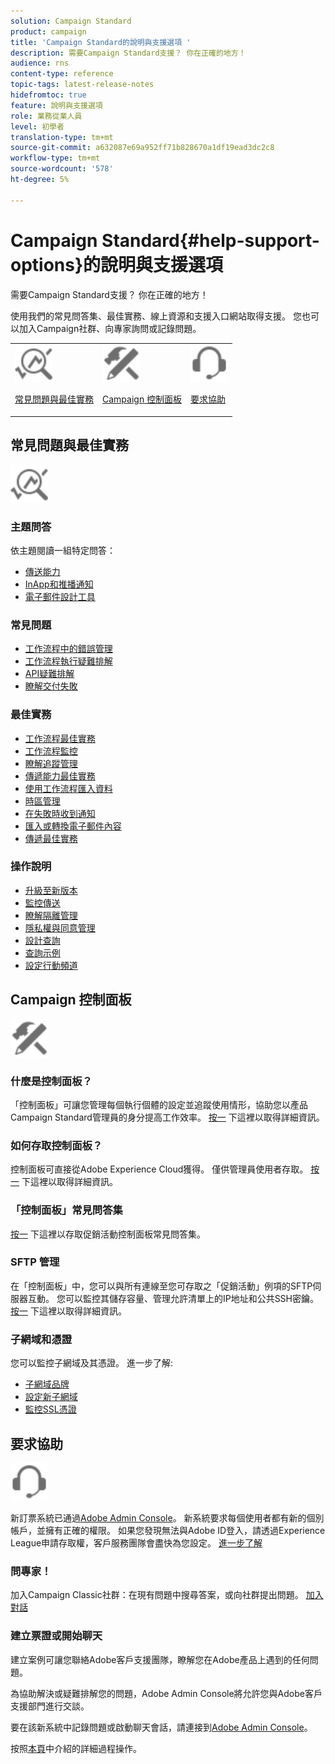 ```yaml
---
solution: Campaign Standard
product: campaign
title: 'Campaign Standard的說明與支援選項 '
description: 需要Campaign Standard支援？ 你在正確的地方！
audience: rns
content-type: reference
topic-tags: latest-release-notes
hidefromtoc: true
feature: 說明與支援選項
role: 業務從業人員
level: 初學者
translation-type: tm+mt
source-git-commit: a632087e69a952ff71b828670a1df19ead3dc2c8
workflow-type: tm+mt
source-wordcount: '578'
ht-degree: 5%

---
```



# Campaign Standard{#help-support-options}的說明與支援選項

需要Campaign Standard支援？ 你在正確的地方！

使用我們的常見問答集、最佳實務、線上資源和支援入口網站取得支援。 您也可以加入Campaign社群、向專家詢問或記錄問題。

<table>
    <tr>
        <td><img src="start/using/assets/do-not-localize/icon-faq.svg" width="60px"><p><a href="#faq">常見問題與最佳實務</a></p></td>
        <td><img src="start/using/assets/do-not-localize/icon-control-panel.svg" width="60px"><p><a href="#control-panel">Campaign 控制面板</a></p></td>
        <td><img src="start/using/assets/do-not-localize/icon-support.svg" width="60px"><p><a href="#support">要求協助</a></p></td>
    </tr>
</table>

## 常見問題與最佳實務

<img src="start/using/assets/do-not-localize/icon-faq.svg" width="60px">

### 主題問答

依主題閱讀一組特定問答：

* [傳送能力](sending/using/monitor-deliverability.md)
* [InApp和推播通知](administration/using/aep-faq.md)
* [電子郵件設計工具](designing/using/faq-email-designer.md)

### 常見問題

* [工作流程中的錯誤管理](automating/using/monitoring-workflow-execution.md#error-management)
* [工作流程執行疑難排解](automating/using/best-practices-workflows.md)
* [API疑難排解](api/using/troubleshooting.md)
* [瞭解交付失敗](sending/using/understanding-delivery-failures.md)

### 最佳實務

* [工作流程最佳實務](automating/using/best-practices-workflows.md)
* [工作流程監控](automating/using/about-workflow-execution.md)
* [瞭解追蹤管理](sending/using/tracking-messages.md)
* [傳遞能力最佳實務](sending/using/about-deliverability.md)
* [使用工作流程匯入資料](automating/using/creating-import-workflow-templates.md)
* [時區管理](sending/using/sending-messages-at-the-recipient-s-time-zone.md)
* [在失敗時收到通知](sending/using/receiving-alerts-when-failures-happen.md)
* [匯入或轉換電子郵件內容](designing/using/using-existing-content.md)
* [傳遞最佳實務](sending/using/delivery-best-practices.md)

### 操作說明

* [升級至新版本](rn/using/release-planning.md)
* [監控傳送](sending/using/monitoring-a-delivery.md)
* [瞭解隔離管理](sending/using/understanding-quarantine-management.md)
* [隱私權與同意管理](start/using/privacy-management.md)
* [設計查詢](automating/using/query.md)
* [查詢示例](automating/using/query-samples.md)
* [設定行動頻道](https://helpx.adobe.com/campaiacs-mobile.html)

## Campaign 控制面板

<img src="start/using/assets/do-not-localize/icon-control-panel.svg" width="60px">

### 什麼是控制面板？

「控制面板」可讓您管理每個執行個體的設定並追蹤使用情形，協助您以產品Campaign Standard管理員的身分提高工作效率。
[按一](https://experienceleague.adobe.com/docs/control-panel/using/discover-control-panel/key-features.html?lang=en#discover-control-panel) 下這裡以取得詳細資訊。

### 如何存取控制面板？

控制面板可直接從Adobe Experience Cloud獲得。 僅供管理員使用者存取。 [按一](https://experienceleague.adobe.com/docs/control-panel/using/discover-control-panel/accessing-control-panel.html?lang=en#discover-control-panel) 下這裡以取得詳細資訊。

### 「控制面板」常見問答集

[按一](https://experienceleague.adobe.com/docs/control-panel/using/faq.html?lang=en) 下這裡以存取促銷活動控制面板常見問答集。

### SFTP 管理

在「控制面板」中，您可以與所有連線至您可存取之「促銷活動」例項的SFTP伺服器互動。 您可以監控其儲存容量、管理允許清單上的IP地址和公共SSH密鑰。 [按一](https://experienceleague.adobe.com/docs/control-panel/using/sftp-management/about-sftp-management.html?lang=en#sftp-management) 下這裡以取得詳細資訊。

### 子網域和憑證

您可以監控子網域及其憑證。 進一步了解:

* [子網域品牌](https://experienceleague.adobe.com/docs/control-panel/using/subdomains-and-certificates/subdomains-branding.html?lang=en#subdomains-and-certificates)
* [設定新子網域](https://experienceleague.adobe.com/docs/control-panel/using/subdomains-and-certificates/setting-up-new-subdomain.html?lang=en#subdomains-and-certificates)
* [監控SSL憑證](https://experienceleague.adobe.com/docs/control-panel/using/subdomains-and-certificates/renewing-subdomain-certificate.html?lang=en#subdomains-and-certificates)

## 要求協助

<img src="start/using/assets/do-not-localize/icon-support.svg" width="60px">

新訂票系統已通過[Adobe Admin Console](https://adminconsole.adobe.com/overview)。 新系統要求每個使用者都有新的個別帳戶，並擁有正確的權限。 如果您發現無法與Adobe ID登入，請透過Experience League申請存取權，客戶服務團隊會盡快為您設定。 [進一步了解](https://helpx.adobe.com/enterprise/admin-guide.html/enterprise/using/support-for-experience-cloud.ug.html)

### 問專家！

加入Campaign Classic社群：在現有問題中搜尋答案，或向社群提出問題。 [加入對話](https://experienceleaguecommunities.adobe.cadobe-campaign-standard/ct-p/adobe-campaign-standard-community)

### 建立票證或開始聊天

建立案例可讓您聯絡Adobe客戶支援團隊，瞭解您在Adobe產品上遇到的任何問題。

為協助解決或疑難排解您的問題，Adobe Admin Console將允許您與Adobe客戶支援部門進行交談。

要在該新系統中記錄問題或啟動聊天會話，請連接到[Adobe Admin Console](https://adminconsole.adobe.com/overview)。

按照[本頁](https://helpx.adobe.com/enterprise/admin-guide.html/enterprise/using/support-for-experience-cloud.ug.html)中介紹的詳細過程操作。
